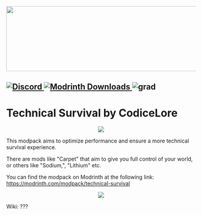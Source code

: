 <center><a title="https://modrinth.com/modpack/technical-survival" href="https://modrinth.com/modpack/technical-survival"><img src="https://dl.codelore.me/modrinth2.png" alt="" width="596" height="172"></a></center>
<h2><a href="[https://discord.gg/RMAjVZBP3K](https://discord.gg/bS23nNjRYU)" rel="noopener nofollow ugc">
<img alt="Discord" src="https://img.shields.io/discord/1124047342375551078?color=5865F2&style=for-the-badge" alt="Discord"> 
</a>
<a href="https://modrinth.com/modpack/technical-survival"><img alt="Modrinth Downloads" src="https://img.shields.io/modrinth/dt/s9nD0w2g?color=1bd96a&style=for-the-badge"> 
</a> 
<img src="https://i.imgur.com/f1jZ0cr.png" alt="grad"></h2> 
</a>


# Technical Survival by CodiceLore

<center><span><em><img src="https://dl.codelore.me/separatore1.png"></em></span></center>

This modpack aims to optimize performance and ensure a more technical survival experience.

There are mods like "Carpet" that aim to give you full control of your world, or others like "Sodium,", "Lithium" etc.

You can find the modpack on Modrinth at the following link: https://modrinth.com/modpack/technical-survival

<center><span><em><img src="https://dl.codelore.me/separatore1.png"></em></span></center>

Wiki: ???
